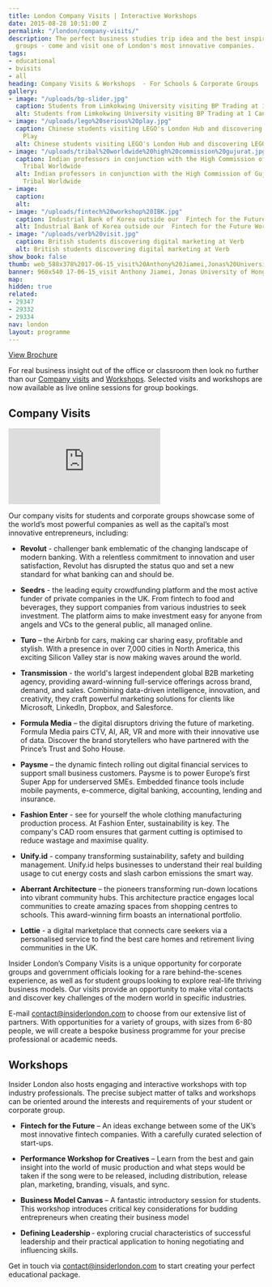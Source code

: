 ```yaml
---
title: London Company Visits | Interactive Workshops
date: 2015-08-28 10:51:00 Z
permalink: "/london/company-visits/"
description: The perfect business studies trip idea and the best inspiration for corporate
  groups - come and visit one of London's most innovative companies.
tags:
- educational
- bvisits
- all
heading: Company Visits & Workshops  - For Schools & Corporate Groups
gallery:
- image: "/uploads/bp-slider.jpg"
  caption: Students from Limkokwing University visiting BP Trading at 1 Canary Wharf
  alt: Students from Limkokwing University visiting BP Trading at 1 Canary Wharf
- image: "/uploads/lego%20serious%20play.jpg"
  caption: Chinese students visiting LEGO's London Hub and discovering LEGO Serious
    Play
  alt: Chinese students visiting LEGO's London Hub and discovering LEGO Serious Play
- image: "/uploads/tribal%20worldwide%20high%20commission%20gujurat.jpg"
  caption: Indian professors in conjunction with the High Commission of Gujurat visiting
    Tribal Worldwide
  alt: Indian professors in conjunction with the High Commission of Gujurat visiting
    Tribal Worldwide
- image: 
  caption: 
  alt: 
- image: "/uploads/fintech%20workshop%20IBK.jpg"
  caption: Industrial Bank of Korea outside our  Fintech for the Future Workshop
  alt: Industrial Bank of Korea outside our  Fintech for the Future Workshop
- image: "/uploads/verb%20visit.jpg"
  caption: British students discovering digital marketing at Verb
  alt: British students discovering digital marketing at Verb
show_book: false
thumb: web_588x378%2017-06-15_visit%20Anthony%20Jiamei,Jonas%20University%20of%20Hong%20Kong.jpg
banner: 960x540 17-06-15_visit Anthony Jiamei, Jonas University of Hong Kong.jpg
map: 
hidden: true
related:
- 29347
- 29332
- 29334
nav: london
layout: programme
---
```


<a onclick="gtag('event', 'Click', { 'event_category': 'Brochure', 'event_label':'Company Visits' });" class="c-btn c-btn--primary c-btn--red" href="/assets/brochures/Company Visit Brochure 2023.pdf">View Brochure</a>

For real business insight out of the office or classroom then look no further than our [Company visits](#company-visits) and [Workshops](#workshops). Selected visits and workshops are now available as live online sessions for group bookings.

## Company Visits

<div class="o-ratio o-ratio--16:9 u-margin-bottom">
  <iframe src="https://player.vimeo.com/video/378264280" frameborder="0" allow="autoplay; fullscreen" allowfullscreen></iframe>
</div>

Our company visits for students and corporate groups showcase some of the world’s most powerful companies as well as the capital’s most innovative entrepreneurs, including:

- **Revolut** - challenger bank emblematic of the changing landscape of modern banking. With a relentless commitment to innovation and user satisfaction, Revolut has disrupted the status quo and set a new standard for what banking can and should be. 
- **Seedrs** - the leading equity crowdfunding platform and the most active funder of private companies in the UK.  From fintech to food and beverages, they support companies from various industries to seek investment. The platform aims to make investment easy for anyone from angels and VCs to the general public, all managed online.
- **Turo** – the Airbnb for cars, making car sharing easy, profitable and stylish. With a presence in over 7,000 cities in North America, this exciting Silicon Valley star is now making waves around the world.
- **Transmission** - the world's largest independent global B2B marketing agency, providing award-winning full-service offerings across brand, demand, and sales. Combining data-driven intelligence, innovation, and creativity, they craft powerful marketing solutions for clients like Microsoft, LinkedIn, Dropbox, and Salesforce.
- **Formula Media** – the digital disruptors driving the future of marketing. Formula Media pairs CTV, AI, AR, VR and more with their innovative use of data. Discover the brand storytellers who have partnered with the Prince’s Trust and Soho House.

- **Paysme** – the dynamic fintech rolling out digital financial services to support small business customers. Paysme is to power Europe’s first Super App for underserved SMEs. Embedded finance tools include mobile payments, e-commerce, digital banking, accounting, lending and insurance.
- **Fashion Enter** - see for yourself the whole clothing manufacturing production process. At Fashion Enter, sustainability is key. The company's CAD room ensures that garment cutting is optimised to reduce wastage and maximise quality. 
- **Unify.id** - company transforming sustainability, safety and building management. Unify.id helps businesses to understand their real building usage to cut energy costs and slash carbon emissions the smart way.
- **Aberrant Architecture** – the pioneers transforming run-down locations into vibrant community hubs. This architecture practice engages local communities to create amazing spaces from shopping centres to schools. This award-winning firm boasts an international portfolio.
- **Lottie** - a digital marketplace that connects care seekers via a personalised service to find the best care homes and retirement living communities in the UK. 

 

Insider London’s Company Visits is a unique opportunity for corporate groups and government officials looking for a rare behind-the-scenes experience, as well as for student groups looking to explore real-life thriving business models. Our visits provide an opportunity to make vital contacts and discover key challenges of the modern world in specific industries.

E-mail [contact@insiderlondon.com](mailto:contact@insiderlondon.com) to choose from our extensive list of partners. With opportunities for a variety of groups, with sizes from 6-80 people, we will create a bespoke business programme for your precise professional or academic needs.

## Workshops

Insider London also hosts engaging and interactive workshops with top industry professionals. The precise subject matter of talks and workshops can be oriented around the interests and requirements of your student or corporate group.

- **Fintech for the Future** – An ideas exchange between some of the UK’s most innovative fintech companies. With a carefully curated selection of start-ups.
- **Performance Workshop for Creatives** – Learn from the best and gain insight into the world of music production and what steps would be taken if the song were to be released, including distribution, release plan, marketing, branding, visuals, and sync.


- **Business Model Canvas** – A fantastic introductory session for students. This workshop introduces critical key considerations for budding entrepreneurs when creating their business model
- **Defining Leadership** - exploring crucial characteristics of successful leadership and their practical application to honing negotiating and influencing skills.

Get in touch via [contact@insiderlondon.com](mailto:contact@insiderlondon.com) to start creating your perfect educational package.
